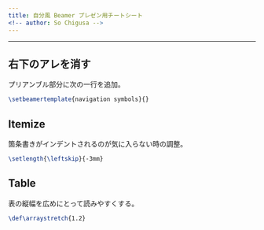 ```yaml
---
title: 自分風 Beamer プレゼン用チートシート
<!-- author: So Chigusa -->
---
```


-------------------------------------------------------------------------------

## 右下のアレを消す ##

プリアンブル部分に次の一行を追加。

``` tex
\setbeamertemplate{navigation symbols}{}
```

## Itemize ##

箇条書きがインデントされるのが気に入らない時の調整。

``` tex
\setlength{\leftskip}{-3mm}
```

## Table ##

表の縦幅を広めにとって読みやすくする。

``` tex
\def\arraystretch{1.2}
```
